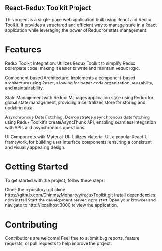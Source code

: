 ## **React-Redux Toolkit Project**

This project is a single-page web application built using React and Redux Toolkit. It provides a structured and efficient way to manage state in a React application while leveraging the power of Redux for state management.

# Features
Redux Toolkit Integration: Utilizes Redux Toolkit to simplify Redux boilerplate code, making it easier to write and maintain Redux logic.

Component-based Architecture: Implements a component-based architecture using React, allowing for better code organization, reusability, and maintainability.

State Management with Redux: Manages application state using Redux for global state management, providing a centralized store for storing and updating data.

Asynchronous Data Fetching: Demonstrates asynchronous data fetching using Redux Toolkit's createAsyncThunk API, enabling seamless integration with APIs and asynchronous operations.

UI Components with Material-UI: Utilizes Material-UI, a popular React UI framework, for building user interface components, ensuring a consistent and visually appealing design.

# Getting Started
To get started with the project, follow these steps:

Clone the repository: git clone https://github.com/ChinmayMohantyy/reduxToolkit.git
Install dependencies: npm install
Start the development server: npm start
Open your browser and navigate to http://localhost:3000 to view the application.
# Contributing
Contributions are welcome! Feel free to submit bug reports, feature requests, or pull requests to help improve the project.
